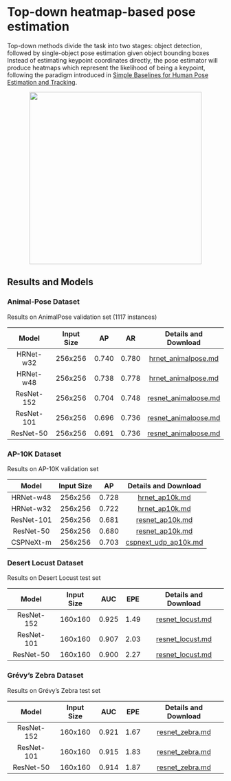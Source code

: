 # Top-down heatmap-based pose estimation

Top-down methods divide the task into two stages: object detection, followed by single-object pose estimation given object bounding boxes Instead of estimating keypoint coordinates directly, the pose estimator will produce heatmaps which represent the
likelihood of being a keypoint, following the paradigm introduced in [Simple Baselines for Human Pose Estimation and Tracking](http://openaccess.thecvf.com/content_ECCV_2018/html/Bin_Xiao_Simple_Baselines_for_ECCV_2018_paper.html).

<div align=center>
<img src="https://user-images.githubusercontent.com/15977946/146522977-5f355832-e9c1-442f-a34f-9d24fb0aefa8.png" height=400>
</div>

## Results and Models

### Animal-Pose Dataset

Results on AnimalPose validation set (1117 instances)

|   Model    | Input Size |  AP   |  AR   |                   Details and Download                    |
| :--------: | :--------: | :---: | :---: | :-------------------------------------------------------: |
| HRNet-w32  |  256x256   | 0.740 | 0.780 |  [hrnet_animalpose.md](./animalpose/hrnet_animalpose.md)  |
| HRNet-w48  |  256x256   | 0.738 | 0.778 |  [hrnet_animalpose.md](./animalpose/hrnet_animalpose.md)  |
| ResNet-152 |  256x256   | 0.704 | 0.748 | [resnet_animalpose.md](./animalpose/resnet_animalpose.md) |
| ResNet-101 |  256x256   | 0.696 | 0.736 | [resnet_animalpose.md](./animalpose/resnet_animalpose.md) |
| ResNet-50  |  256x256   | 0.691 | 0.736 | [resnet_animalpose.md](./animalpose/resnet_animalpose.md) |

### AP-10K Dataset

Results on AP-10K validation set

|   Model    | Input Size |  AP   |                 Details and Download                 |
| :--------: | :--------: | :---: | :--------------------------------------------------: |
| HRNet-w48  |  256x256   | 0.728 |       [hrnet_ap10k.md](./ap10k/hrnet_ap10k.md)       |
| HRNet-w32  |  256x256   | 0.722 |       [hrnet_ap10k.md](./ap10k/hrnet_ap10k.md)       |
| ResNet-101 |  256x256   | 0.681 |      [resnet_ap10k.md](./ap10k/resnet_ap10k.md)      |
| ResNet-50  |  256x256   | 0.680 |      [resnet_ap10k.md](./ap10k/resnet_ap10k.md)      |
| CSPNeXt-m  |  256x256   | 0.703 | [cspnext_udp_ap10k.md](./ap10k/cspnext_udp_ap10k.md) |

### Desert Locust Dataset

Results on Desert Locust test set

|   Model    | Input Size |  AUC  | EPE  |             Details and Download              |
| :--------: | :--------: | :---: | :--: | :-------------------------------------------: |
| ResNet-152 |  160x160   | 0.925 | 1.49 | [resnet_locust.md](./locust/resnet_locust.md) |
| ResNet-101 |  160x160   | 0.907 | 2.03 | [resnet_locust.md](./locust/resnet_locust.md) |
| ResNet-50  |  160x160   | 0.900 | 2.27 | [resnet_locust.md](./locust/resnet_locust.md) |

### Grévy’s Zebra Dataset

Results on Grévy’s Zebra test set

|   Model    | Input Size |  AUC  | EPE  |            Details and Download            |
| :--------: | :--------: | :---: | :--: | :----------------------------------------: |
| ResNet-152 |  160x160   | 0.921 | 1.67 | [resnet_zebra.md](./zebra/resnet_zebra.md) |
| ResNet-101 |  160x160   | 0.915 | 1.83 | [resnet_zebra.md](./zebra/resnet_zebra.md) |
| ResNet-50  |  160x160   | 0.914 | 1.87 | [resnet_zebra.md](./zebra/resnet_zebra.md) |
